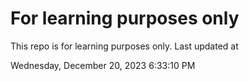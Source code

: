 # For learning purposes only
This repo is for learning purposes only.
Last updated at

Wednesday, December 20, 2023 6:33:10 PM

